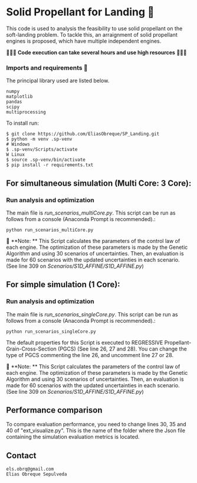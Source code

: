 # Solid Propellant for Landing 🚀
This code is used to analysis the feasibility to use solid propellant on the soft-landing problem. To tackle this,
an arraignment of solid propellant engines is proposed, which have multiple independent engines.

📢📢📢 **Code execution can take several hours and use high resources** 📢📢📢


### Imports and requirements 🔧

The principal library used are listed below.
```
numpy 
matplotlib
pandas
scipy
multiprocessing
```

To install run:
```
$ git clone https://github.com/EliasObreque/SP_Landing.git
$ python -m venv .sp-venv
# Windows
$ .sp-venv/Scripts/activate
W Linux
$ source .sp-venv/bin/activate
$ pip install -r requirements.txt
```

## For simultaneous simulation (Multi Core: 3 Core):

### Run analysis and optimization
The main file is _run_scenarios_multiCore.py_. This script can be run as follows from a console (Anaconda Prompt is 
recommended).:
```
python run_scenarios_multiCore.py
```

📄
**Note: ** This Script calculates the parameters of the control law of each engine. The optimization of these parameters is made by the Genetic Algorithm and using 30 scenarios of uncertainties.
Then, an evaluation is made for 60 scenarios with the updated uncertainties in each scenario.
(See line 309 on _Scenarios/S1D_AFFINE/S1D_AFFINE.py_)

## For simple simulation (1 Core):
### Run analysis and optimization
The main file is _run_scenarios_singleCore.py_. This script can be run as follows from a console (Anaconda Prompt is 
recommended).:
```
python run_scenarios_singleCore.py
```

The default properties for this Script is executed to REGRESSIVE Propellant-Grain-Cross-Section (PGCS) (See line 26, 27 and 28).
You can change the type of PGCS commenting the line 26, and uncomment line 27 or 28.

📄
**Note: ** This Script calculates the parameters of the control law of each engine. The optimization of these parameters is made by the Genetic Algorithm and using 30 scenarios of uncertainties.
Then, an evaluation is made for 60 scenarios with the updated uncertainties in each scenario.
(See line 309 on _Scenarios/S1D_AFFINE/S1D_AFFINE.py_)

## Performance comparison
To compare evaluation performance, you need to change lines 30, 35 and 40 of "ext_visualize.py". This is the name of the folder where the Json file containing the simulation evaluation metrics is located.

## Contact
```
els.obrq@gmail.com
Elias Obreque Sepulveda
```



